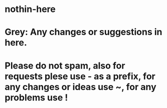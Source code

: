 # nothin-here
# Grey: Any changes or suggestions in here.
# Please do not spam, also for requests plese use - as a prefix, for any changes or ideas use ~, for any problems use !
